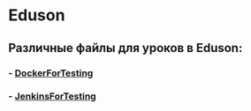 # Eduson
## Различные файлы для уроков в Eduson:
### - [DockerForTesting](https://github.com/ilaure/Eduson/tree/main/DockerForTesting)
### - [JenkinsForTesting](https://github.com/ilaure/Eduson/tree/main/JenkinsForTesting)

